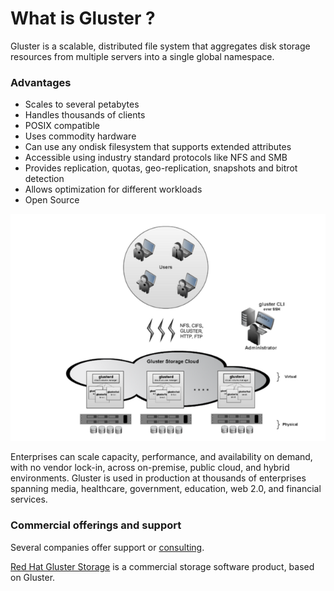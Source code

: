 What is Gluster ?
=================

Gluster is a scalable, distributed file system that aggregates disk storage resources from multiple servers into a single global namespace.

### Advantages

  * Scales to several petabytes
  * Handles thousands of clients
  * POSIX compatible
  * Uses commodity hardware
  * Can use any ondisk filesystem that supports extended attributes
  * Accessible using industry standard protocols like NFS and SMB
  * Provides replication, quotas, geo-replication, snapshots and bitrot detection
  * Allows optimization for different workloads
  * Open Source


![640px-glusterfs_architecture](../images/640px-GlusterFS_Architecture.png)



Enterprises can scale capacity, performance, and availability on demand, with no vendor lock-in, across on-premise, public cloud, and hybrid environments.
Gluster is used in production at thousands of enterprises spanning media, healthcare, government, education, web 2.0, and financial services.



### Commercial offerings and support

Several companies offer support or [consulting](https://www.gluster.org/support/).

[Red Hat Gluster Storage](http://www.redhat.com/en/technologies/storage/gluster)
is a commercial storage software product, based on Gluster.

